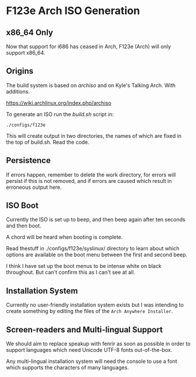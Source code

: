 
# F123e Arch ISO Generation

## x86_64 Only

Now that support for i686 has ceased in Arch, F123e (Arch) will only support 
x86_64.

## Origins

The build system is based on *archiso* and on Kyle's Talking Arch. With 
additions.

https://wiki.archlinux.org/index.php/archiso

To generate an ISO run the *build.sh* script in:

	./configs/f123e

This will create output in two directories, the names of which are fixed in the 
top of build.sh. Read the code.

## Persistence

If errors happen, remember to delete the work directory, for errors will persist 
if this is not removed, and if errors are caused which result in erroneous 
output here.

## ISO Boot

Currently the ISO is set up to beep, and then beep again after ten seconds and 
then boot.

A chord will be heard when booting is complete.

Read thestuff in ./configs/f123e/syslinux/ directory to learn about which 
options are available on the boot menu between the first and second beep.

I think I have set up the boot menus to be intense white on black throughout. 
But can't confirm this as I can't see at all.

## Installation System

Currently no user-friendly installation system exists but I was intending to 
create something by editing the files of the `Arch Anywhere Installer`.

## Screen-readers and Multi-lingual Support

We should aim to replace speakup with fenrir as soon as possible in order to 
support languages which need Unicode UTF-8 fonts out-of-the-box.

Any multi-lingual installation system will need the console to use a font which 
supports the characters of many languages.

 




